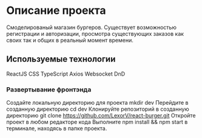 # Описание проекта 
Смоделированый магазин бургеров. Существует возможностью регистрации и авторизации, 
просмотра существующих заказов как своих так и общих в реальный момент времени. 


## Используемые технологии
ReactJS
CSS
TypeScript
Axios
Websocket
DnD

### Развертывание фронтэнда

Cоздайте локальную директорию для проекта mkdir dev
Перейдите в созданную директорию cd dev
Клонируйте репозиторий в созданную директорию git clone https://github.com/LexorV/react-burger.git
Откройте проект в любом редакторе кода
Выполните npm install && npm start в терминале, находясь в папке проекта.
